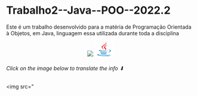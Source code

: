 <h1> Trabalho2--Java--POO--2022.2 </h1>

<p>Este é um trabalho desenvolvido para a matéria de Programação Orientada à Objetos, em Java, linguagem essa utilizada durante toda a disciplina </p>

<div align="center">
  <img src="https://img.shields.io/badge/Java-ED8B00?style=for-the-badge&logo=java&logoColor=white" >
  <img height="40" width="50" src="https://raw.githubusercontent.com/devicons/devicon/master/icons/java/java-original.svg">
</div>

<h6>Click on the image below to translate the info ⬇ </h6>

<img src="
